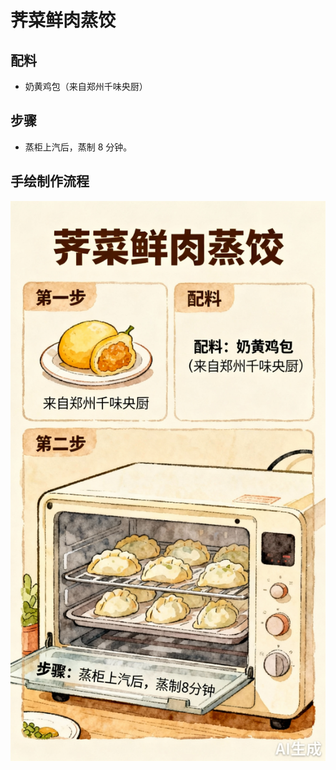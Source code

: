 # 荠菜鲜肉蒸饺

## 配料
- 奶黄鸡包（来自郑州千味央厨）

## 步骤
- 蒸柜上汽后，蒸制 8 分钟。

## 手绘制作流程

![手绘制作流程](../images/早餐/荠菜鲜肉蒸饺.jpg)
